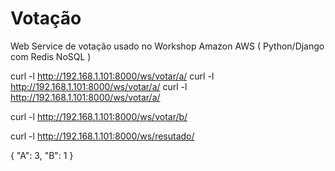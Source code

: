 Votação
=======

Web Service de votação usado no Workshop Amazon AWS ( Python/Django com Redis NoSQL )

curl -l http://192.168.1.101:8000/ws/votar/a/
curl -l http://192.168.1.101:8000/ws/votar/a/
curl -l http://192.168.1.101:8000/ws/votar/a/

curl -l http://192.168.1.101:8000/ws/votar/b/

curl -l http://192.168.1.101:8000/ws/resutado/

{
    "A": 3, 
    "B": 1
}
